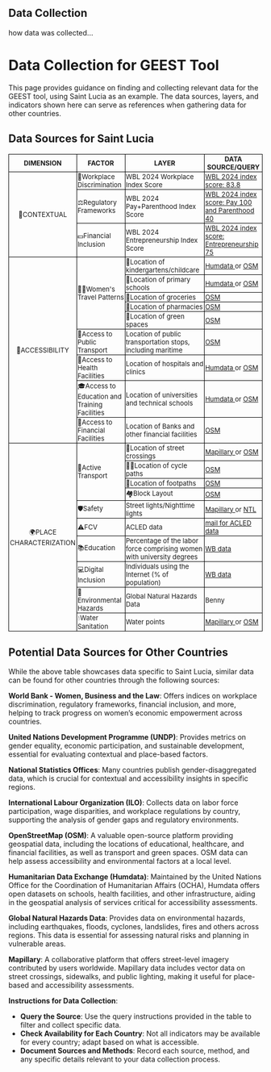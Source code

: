 ## Data Collection

how data was collected...

# Data Collection for GEEST Tool

This page provides guidance on finding and collecting relevant data for the GEEST tool, using Saint Lucia as an example. The data sources, layers, and indicators shown here can serve as references when gathering data for other countries.

## Data Sources for Saint Lucia

<table style="border-collapse: collapse; width: 100%; font-size: small;">
  <tr>
    <th style="border: 1px solid black; padding: 1px; text-align: center;"><b>DIMENSION</b></th>
    <th style="border: 1px solid black; padding: 1px; text-align: center;"><b>FACTOR</b></th>
    <th style="border: 1px solid black; padding: 1px; text-align: center;"><b>LAYER</b></th>
    <th style="border: 1px solid black; padding: 1px; text-align: center;"><b>DATA SOURCE/QUERY</b></th>
  </tr>
  
  <!-- Contextual Section with Merged DIMENSION Cell -->

  <tr>
    <td rowspan="3" style="border: 1px solid black; padding: 1px; text-align: center; ">📝CONTEXTUAL</td>
    <td style="border: 1px solid black; padding: 1px; text-align: left; ">🏢Workplace Discrimination</td>
    <td style="border: 1px solid black; padding: 1px; text-align: left; ">WBL 2024 Workplace Index Score</td>
<td style="border: 1px solid black; padding: 1px; text-align: left;">
    <a href="https://wbl.worldbank.org/content/dam/documents/wbl/2024/snapshots/St-lucia.pdf" target="_blank">
        WBL 2024 index score: 83.8
    </a>
</td>

  </tr>
  <tr>
    <td style="border: 1px solid black; padding: 1px; text-align: left; ">⚖️Regulatory Frameworks</td>
    <td style="border: 1px solid black; padding: 1px; text-align: left; ">WBL 2024 Pay+Parenthood Index Score</td>
    <td style="border: 1px solid black; padding: 1px; text-align: left;">
    <a href="https://wbl.worldbank.org/content/dam/documents/wbl/2024/snapshots/St-lucia.pdf" target="_blank">
        WBL 2024 index score: Pay 100  and Parenthood 40
    </a>
  </tr>
  <tr>
    <td style="border: 1px solid black; padding: 1px; text-align: left; ">💵Financial Inclusion</td>
    <td style="border: 1px solid black; padding: 1px; text-align: left; ">WBL 2024 Entrepreneurship Index Score</td>
 <td style="border: 1px solid black; padding: 1px; text-align: left;">
    <a href="https://wbl.worldbank.org/content/dam/documents/wbl/2024/snapshots/St-lucia.pdf" target="_blank">
        WBL 2024 index score: Entrepreneurship 75
    </a>
  </tr>
  
  <!-- Accessibility Section with Merged DIMENSION Cell -->
  <tr>
    <td rowspan="9" style="border: 1px solid black; padding: 1px; text-align: center; ">🚶ACCESSIBILITY</td>
    <td rowspan="5" style="border: 1px solid black; padding: 1px; text-align: left; ">🚶‍♀️Women's Travel Patterns</td>
    <td style="border: 1px solid black; padding: 1px; text-align: left; ">👶Location of kindergartens/childcare</td>
 <td style="border: 1px solid black; padding: 1px; text-align: left;">
    <a href="https://data.humdata.org/dataset/hotosm-saint-lucia-schools" target="_blank">
        Humdata
    </a>
    or
    <a href="https://overpass-turbo.eu/?Q=[out:xml][timeout:25];{{geocodeArea:Saint%20Lucia}}->.area_0;(node[%22amenity%22=%22kindergarten%22](area.area_0);way[%22amenity%22=%22kindergarten%22](area.area_0);relation[%22amenity%22=%22kindergarten%22](area.area_0););(._;>;);out%20body;" target="_blank">
        OSM
    </a>
</td>
</tr>
  <tr>
    <td style="border: 1px solid black; padding: 1px; text-align: left; ">🏫Location of primary schools</td>
<td style="border: 1px solid black; padding: 1px; text-align: left;">
    <a href="https://data.humdata.org/dataset/hotosm-saint-lucia-schools" target="_blank">
        Humdata
    </a>
   or
    <a href="https://overpass-turbo.eu/?Q=[out:xml][timeout:25];{{geocodeArea:Saint%20Lucia}}->.area_0;(node[%22amenity%22=%22school%22](area.area_0);way[%22amenity%22=%22school%22](area.area_0);relation[%22amenity%22=%22school%22](area.area_0););(._;>;);out%20body;" target="_blank">
        OSM
    </a>
</td>
  </tr>
  <tr>
    <td style="border: 1px solid black; padding: 1px; text-align: left; ">🛒Location of groceries</td>
<td style="border: 1px solid black; padding: 1px; text-align: left;">
    <a href="https://overpass-turbo.eu/?Q=[out:xml][timeout:25];{{geocodeArea:Saint%20Lucia}}->.area_0;(node[%22shop%22=%22greengrocer%22](area.area_0);way[%22shop%22=%22greengrocer%22](area.area_0);relation[%22shop%22=%22greengrocer%22](area.area_0););(._;>;);out%20body;" target="_blank">
        OSM
    </a>
</td>
  </tr>
  <tr>
    <td style="border: 1px solid black; padding: 1px; text-align: left; ">💊Location of pharmacies</td>
<td style="border: 1px solid black; padding: 1px; text-align: left;">
    <a href="https://overpass-turbo.eu/?Q=[out:xml][timeout:25];{{geocodeArea:Saint%20Lucia}}->.area_0;(node[%22amenity%22=%22pharmacy%22](area.area_0);way[%22amenity%22=%22pharmacy%22](area.area_0);relation[%22amenity%22=%22pharmacy%22](area.area_0););(._;>;);out%20body;" target="_blank">
        OSM
    </a>
</td>
  </tr>
  <tr>
    <td style="border: 1px solid black; padding: 1px; text-align: left; ">🌳Location of green spaces</td>
<td style="border: 1px solid black; padding: 1px; text-align: left;">
    <a href="https://overpass-turbo.eu/?Q=[out:xml][timeout:25];{{geocodeArea:Saint%20Lucia}}->.area_0;(node[%22leisure%22=%22park%22](area.area_0);node[%22boundary%22=%22national_park%22](area.area_0);way[%22leisure%22=%22park%22](area.area_0);way[%22boundary%22=%22national_park%22](area.area_0);relation[%22leisure%22=%22park%22](area.area_0);relation[%22boundary%22=%22national_park%22](area.area_0););(._;>;);out%20body;" target="_blank">
        OSM
    </a>
</td>
</tr>
  <tr>
    <td style="border: 1px solid black; padding: 1px; text-align: left; ">🚌Access to Public Transport</td>
    <td style="border: 1px solid black; padding: 1px; text-align: left; ">Location of public transportation stops, including maritime</td>
<td style="border: 1px solid black; padding: 1px; text-align: left;">
    <a href="https://overpass-turbo.eu/?Q=[out:xml][timeout:25];{{geocodeArea:Saint%20Lucia}}->.area_0;(node[%22public_transport%22=%22stop_position%22](area.area_0);node[%22public_transport%22=%22platform%22](area.area_0);node[%22public_transport%22=%22station%22](area.area_0);node[%22public_transport%22=%22stop_area%22](area.area_0);node[%22highway%22=%22bus_stop%22](area.area_0);node[%22highway%22=%22platform%22](area.area_0);way[%22public_transport%22=%22stop_position%22](area.area_0);way[%22public_transport%22=%22platform%22](area.area_0);way[%22public_transport%22=%22station%22](area.area_0);way[%22public_transport%22=%22stop_area%22](area.area_0);way[%22highway%22=%22bus_stop%22](area.area_0);way[%22highway%22=%22platform%22](area.area_0);relation[%22public_transport%22=%22stop_position%22](area.area_0);relation[%22public_transport%22=%22platform%22](area.area_0);relation[%22public_transport%22=%22station%22](area.area_0);relation[%22public_transport%22=%22stop_area%22](area.area_0);relation[%22highway%22=%22bus_stop%22](area.area_0);relation[%22highway%22=%22platform%22](area.area_0);node[%22amenity%22=%22ferry_terminal%22](area.area_0);way[%22amenity%22=%22ferry_terminal%22](area.area_0);relation[%22amenity%22=%22ferry_terminal%22](area.area_0););(._;>;);out%20body;" target="_blank">
        OSM
    </a>
</td>
</tr>
  <tr>
    <td style="border: 1px solid black; padding: 1px; text-align: left; ">🏥Access to Health Facilities</td>
    <td style="border: 1px solid black; padding: 1px; text-align: left; ">Location of hospitals and clinics</td>
<td style="border: 1px solid black; padding: 1px; text-align: left;">
    <a href="https://data.humdata.org/dataset/hotosm_lca_health_facilities" target="_blank">
        Humdata
    </a>
    or
    <a href="https://overpass-turbo.eu/?Q=[out:xml][timeout:25];{{geocodeArea:Saint%20Lucia}}->.area_0;(node[%22amenity%22=%22dentist%22](area.area_0);node[%22amenity%22=%22doctors%22](area.area_0);node[%22amenity%22=%22hospital%22](area.area_0);node[%22amenity%22=%22clinic%22](area.area_0);way[%22amenity%22=%22dentist%22](area.area_0);way[%22amenity%22=%22doctors%22](area.area_0);way[%22amenity%22=%22hospital%22](area.area_0);way[%22amenity%22=%22clinic%22](area.area_0);relation[%22amenity%22=%22dentist%22](area.area_0);relation[%22amenity%22=%22doctors%22](area.area_0);relation[%22amenity%22=%22hospital%22](area.area_0);relation[%22amenity%22=%22clinic%22](area.area_0););(._;>;);out%20body;" target="_blank">
        OSM
    </a>
</td>
</tr>
  <tr>
    <td style="border: 1px solid black; padding: 1px; text-align: left; ">🎓Access to Education and Training Facilities</td>
    <td style="border: 1px solid black; padding: 1px; text-align: left; ">Location of universities and technical schools</td>
<td style="border: 1px solid black; padding: 1px; text-align: left;">
    <a href="https://data.humdata.org/dataset/hotosm-saint-lucia-schools" target="_blank">
        Humdata
    </a>
    or
    <a href="https://overpass-turbo.eu/?Q=[out:xml][timeout:25];{{geocodeArea:Saint%20Lucia}}->.area_0;(node[%22amenity%22=%22university%22](area.area_0);way[%22amenity%22=%22university%22](area.area_0);relation[%22amenity%22=%22university%22](area.area_0););(._;>;);out%20body;" target="_blank">
        OSM
    </a>
</td>
</tr>
  <tr>
    <td style="border: 1px solid black; padding: 1px; text-align: left; ">🏦Access to Financial Facilities</td>
    <td style="border: 1px solid black; padding: 1px; text-align: left; ">Location of Banks and other financial facilities</td>
<td style="border: 1px solid black; padding: 1px; text-align: left;">
    <a href="https://overpass-turbo.eu/?Q=[out:xml][timeout:25];{{geocodeArea:Saint%20Lucia}}->.area_0;(node[%22amenity%22=%22bank%22](area.area_0);node[%22office%22=%22financial%22](area.area_0);way[%22amenity%22=%22bank%22](area.area_0);way[%22office%22=%22financial%22](area.area_0);relation[%22amenity%22=%22bank%22](area.area_0);relation[%22office%22=%22financial%22](area.area_0););(._;>;);out%20body;" target="_blank">
        OSM
    </a>
</td>
</tr>
  
  <!-- Place Characterization Section with Merged DIMENSION Cell -->
  <tr>
    <td rowspan="10" style="border: 1px solid black; padding: 1px; text-align: center; ">🌍PLACE CHARACTERIZATION</td>
    <td rowspan="4" style="border: 1px solid black; padding: 1px; text-align: left; ">🚴Active Transport</td>
    <td style="border: 1px solid black; padding: 1px; text-align: left; ">🚸Location of street crossings</td>
<td style="border: 1px solid black; padding: 1px; text-align: left;">
    <a href="https://www.mapillary.com/developer/api-documentation/points" target="_blank">
        Mapillary
    </a>
   or
    <a href="https://overpass-turbo.eu/?Q=[out:xml][timeout:25];{{geocodeArea:Saint%20Lucia}}->.area_0;(node[%22highway%22=%22crossing%22](area.area_0);node[%22railway%22=%22crossing%22](area.area_0);way[%22highway%22=%22crossing%22](area.area_0);way[%22railway%22=%22crossing%22](area.area_0);relation[%22highway%22=%22crossing%22](area.area_0);relation[%22railway%22=%22crossing%22](area.area_0););(._;>;);out%20body;" target="_blank">
        OSM
    </a>
</td>
</tr>
  <tr>
    <td style="border: 1px solid black; padding: 1px; text-align: left; ">🚴‍♀️Location of cycle paths</td>
<td style="border: 1px solid black; padding: 1px; text-align: left;">
    <a href="https://overpass-turbo.eu/?Q=[out:xml][timeout:25];{{geocodeArea:Saint%20Lucia}}->.area_0;(node[%22highway%22=%22cycleway%22](area.area_0);node[%22highway%22=%22track%22](area.area_0);node[%22cycleway%22=%22track%22](area.area_0);node[%22cycleway%22=%22lane%22](area.area_0);node[%22cycleway%22=%22share_busway%22](area.area_0);node[%22cycleway%22=%22shared_lane%22](area.area_0);way[%22highway%22=%22cycleway%22](area.area_0);way[%22highway%22=%22track%22](area.area_0);way[%22cycleway%22=%22track%22](area.area_0);way[%22cycleway%22=%22lane%22](area.area_0);way[%22cycleway%22=%22share_busway%22](area.area_0);way[%22cycleway%22=%22shared_lane%22](area.area_0);relation[%22highway%22=%22cycleway%22](area.area_0);relation[%22highway%22=%22track%22](area.area_0);relation[%22cycleway%22=%22track%22](area.area_0);relation[%22cycleway%22=%22lane%22](area.area_0);relation[%22cycleway%22=%22share_busway%22](area.area_0);relation[%22cycleway%22=%22shared_lane%22](area.area_0););(._;>;);out%20body;" target="_blank">
        OSM
    </a>
</td>
</tr>
  <tr>
    <td style="border: 1px solid black; padding: 1px; text-align: left; ">👣Location of footpaths</td>
<td style="border: 1px solid black; padding: 1px; text-align: left;">
    <a href="https://overpass-turbo.eu/?Q=[out:xml][timeout:25];{{geocodeArea:Saint%20Lucia}}->.area_0;(node[%22highway%22=%22footway%22](area.area_0);way[%22highway%22=%22footway%22](area.area_0);relation[%22highway%22=%22footway%22](area.area_0););(._;>;);out%20body;" target="_blank">
        OSM
    </a>
</td>
</tr>
  <tr>
    <td style="border: 1px solid black; padding: 1px; text-align: left; ">🏘️Block Layout</td>
<td style="border: 1px solid black; padding: 1px; text-align: left;">
    <a href="https://overpass-turbo.eu/?Q=[out:xml][timeout:25];{{geocodeArea:Saint%20Lucia}}->.area_0;(node[%22landuse%22=%22residential%22](area.area_0);node[%22landuse%22=%22commercial%22](area.area_0);node[%22landuse%22=%22industrial%22](area.area_0);node[%22boundary%22=%22administrative%22](area.area_0);way[%22landuse%22=%22residential%22](area.area_0);way[%22landuse%22=%22commercial%22](area.area_0);way[%22landuse%22=%22industrial%22](area.area_0);way[%22boundary%22=%22administrative%22](area.area_0);relation[%22landuse%22=%22residential%22](area.area_0);relation[%22landuse%22=%22commercial%22](area.area_0);relation[%22landuse%22=%22industrial%22](area.area_0);relation[%22boundary%22=%22administrative%22](area.area_0););(._;>;);out%20body;" target="_blank">
        OSM
    </a>
</td>
</tr>
  <tr>
    <td style="border: 1px solid black; padding: 1px; text-align: left; ">🛡️Safety</td>
    <td style="border: 1px solid black; padding: 1px; text-align: left; ">Street lights/Nighttime lights</td>
<td style="border: 1px solid black; padding: 1px; text-align: left;">
    <a href="https://www.mapillary.com/developer/api-documentation/points" target="_blank">
        Mapillary
    </a>
   or
    <a href="https://eogdata.mines.edu/products/vnl/" target="_blank">
        NTL
    </a>
</td>
</tr>
  <tr>
    <td style="border: 1px solid black; padding: 1px; text-align: left; ">⚠️FCV</td>
    <td style="border: 1px solid black; padding: 1px; text-align: left; ">ACLED data</td>
<td style="border: 1px solid black; padding: 1px; text-align: left;">
    <a href="mailto:civanescu@worldbank.org">
      mail for ACLED data
    </a>
</td>
</tr>
  <tr>
    <td style="border: 1px solid black; padding: 1px; text-align: left; ">📚Education</td>
    <td style="border: 1px solid black; padding: 1px; text-align: left; ">Percentage of the labor force comprising women with university degrees</td>
<td style="border: 1px solid black; padding: 1px; text-align: left;">
    <a href="https://data.worldbank.org/indicator/SL.TLF.ADVN.FE.ZS?locations=LC" target="_blank">
        WB data
    </a>
</td>
</tr>
  <tr>
    <td style="border: 1px solid black; padding: 1px; text-align: left; ">💻Digital Inclusion</td>
    <td style="border: 1px solid black; padding: 1px; text-align: left; ">Individuals using the Internet (% of population)</td>
<td style="border: 1px solid black; padding: 1px; text-align: left;">
    <a href="https://data.worldbank.org/indicator/IT.NET.USER.ZS?locations=LC" target="_blank">
        WB data
    </a>
</td>
</tr>
  <tr>
    <td style="border: 1px solid black; padding: 1px; text-align: left; ">🌋Environmental Hazards</td>
    <td style="border: 1px solid black; padding: 1px; text-align: left; ">Global Natural Hazards Data</td>
    <td style="border: 1px solid black; padding: 1px; text-align: left; ">Benny</td>
 </tr>
  <tr>
    <td style="border: 1px solid black; padding: 1px; text-align: left; ">💧Water Sanitation</td>
    <td style="border: 1px solid black; padding: 1px; text-align: left; ">Water points</td>
<td style="border: 1px solid black; padding: 1px; text-align: left;">
    <a href="https://www.mapillary.com/developer/api-documentation/points" target="_blank">
        Mapillary
    </a>
    or
    <a href="https://overpass-turbo.eu/?Q=[out:xml][timeout:25];{{geocodeArea:Saint%20Lucia}}->.area_0;(node[%22emergency%22=%22fire_hydrant%22](area.area_0);node[%22emergency%22=%22water_tank%22](area.area_0);node[%22amenity%22=%22drinking_water%22](area.area_0);node[%22amenity%22=%22water_point%22](area.area_0);way[%22emergency%22=%22fire_hydrant%22](area.area_0);way[%22emergency%22=%22water_tank%22](area.area_0);way[%22amenity%22=%22drinking_water%22](area.area_0);way[%22amenity%22=%22water_point%22](area.area_0);relation[%22emergency%22=%22fire_hydrant%22](area.area_0);relation[%22emergency%22=%22water_tank%22](area.area_0);relation[%22amenity%22=%22drinking_water%22](area.area_0);relation[%22amenity%22=%22water_point%22](area.area_0););(._;>;);out%20body;" target="_blank">
        OSM
    </a>
</td>
</tr>
</table>

## Potential Data Sources for Other Countries

While the above table showcases data specific to Saint Lucia, similar data can be found for other countries through the following sources:

**World Bank - Women, Business and the Law**: Offers indices on workplace discrimination, regulatory frameworks, financial inclusion, and more, helping to track progress on women’s economic empowerment across countries.

**United Nations Development Programme (UNDP)**: Provides metrics on gender equality, economic participation, and sustainable development, essential for evaluating contextual and place-based factors.

**National Statistics Offices**: Many countries publish gender-disaggregated data, which is crucial for contextual and accessibility insights in specific regions.

**International Labour Organization (ILO)**: Collects data on labor force participation, wage disparities, and workplace regulations by country, supporting the analysis of gender gaps and regulatory environments.

**OpenStreetMap (OSM)**: A valuable open-source platform providing geospatial data, including the locations of educational, healthcare, and financial facilities, as well as transport and green spaces. OSM data can help assess accessibility and environmental factors at a local level.

**Humanitarian Data Exchange (Humdata)**: Maintained by the United Nations Office for the Coordination of Humanitarian Affairs (OCHA), Humdata offers open datasets on schools, health facilities, and other infrastructure, aiding in the geospatial analysis of services critical for accessibility assessments.

**Global Natural Hazards Data**: Provides data on environmental hazards, including earthquakes, floods, cyclones, landslides, fires and others across regions. This data is essential for assessing natural risks and planning in vulnerable areas.

**Mapillary**: A collaborative platform that offers street-level imagery contributed by users worldwide. Mapillary data includes vector data on street crossings, sidewalks, and public lighting, making it useful for place-based and accessibility assessments.


**Instructions for Data Collection**:
- **Query the Source**: Use the query instructions provided in the table to filter and collect specific data.
- **Check Availability for Each Country**: Not all indicators may be available for every country; adapt based on what is accessible.
- **Document Sources and Methods**: Record each source, method, and any specific details relevant to your data collection process.


